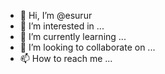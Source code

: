 - 👋 Hi, I’m @esurur
- 👀 I’m interested in ...
- 🌱 I’m currently learning ...
- 💞️ I’m looking to collaborate on ...
- 📫 How to reach me ...

<!---
esurur/esurur is a ✨ special ✨ repository because its `README.md` (this file) appears on your GitHub profile.
You can click the Preview link to take a look at your changes.
--->
